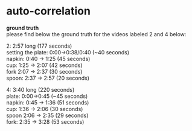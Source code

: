 # auto-correlation

**ground truth**  
please find below the ground truth for the videos labeled 2 and 4 below:  

2: 2:57 long (177 seconds)  
setting the plate: 0:00->0:38/0:40 (~40 seconds)  
napkin: 0:40 -> 1:25 (45 seconds)  
cup: 1:25 -> 2:07 (42 seconds)  
fork 2:07 -> 2:37 (30 seconds)  
spoon: 2:37 -> 2:57 (20 seconds)    


4: 3:40 long (220 seconds)  
plate: 0:00->0:45 (~45 seconds)  
napkin: 0:45 -> 1:36 (51 seconds)  
cup: 1:36 -> 2:06 (30 seconds)  
spoon 2:06 -> 2:35 (29 seconds)  
fork: 2:35 -> 3:28 (53 seconds)
